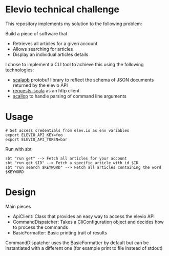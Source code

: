 # Elevio technical challenge
This repository implements my solution to the following problem:

Build a piece of software that

- Retrieves all articles for a given account
- Allows searching for articles
- Display an individual articles details

I chose to implement a CLI tool to achieve this using the following technologies:

- [scalapb](https://scalapb.github.io/json.html) protobuf library to reflect the schema of JSON documents returned by the elevio API
- [requests-scala](https://github.com/lihaoyi/requests-scala) as an http client
- [scallop](https://github.com/scallop/scallop) to handle parsing of command line arguments

# Usage
```
# Set access credentials from elev.io as env variables
export ELEVIO_API_KEY=foo
export ELEVIO_API_TOKEN=bar
```

Run with sbt
```
sbt "run get" --> Fetch all articles for your account
sbt "run get $ID" --> Fetch a specific article with id $ID
sbt "run search $KEYWORD" --> Fetch all articles containing the word $KEYWORD
```

# Design

Main pieces
- ApiClient: Class that provides an easy way to access the elevio API
- CommandDispatcher: Takes a CliConfiguration object and decides how to process the commands
- BasicFormatter: Basic printing trait of results

CommandDispatcher uses the BasicFormatter by default but can be instantiated with a different one (for example print to file instead of stdout)
 